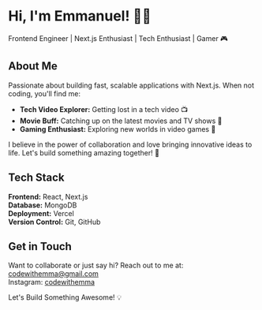 # Hi, I'm Emmanuel! 👋🏽
Frontend Engineer | Next.js Enthusiast | Tech Enthusiast | Gamer 🎮

## About Me

Passionate about building fast, scalable applications with Next.js. When not coding, you'll find me:
- **Tech Video Explorer:** Getting lost in a tech video 📺
- **Movie Buff:** Catching up on the latest movies and TV shows 🍿
- **Gaming Enthusiast:** Exploring new worlds in video games 🌌

I believe in the power of collaboration and love bringing innovative ideas to life. Let's build something amazing together! 🚀

## Tech Stack

**Frontend:** React, Next.js  
**Database:** MongoDB  
**Deployment:** Vercel  
**Version Control:** Git, GitHub

## Get in Touch

Want to collaborate or just say hi? Reach out to me at: [codewithemma@gmail.com](mailto:codewithemma@gmail.com)<br>
Instagram: [codewithemma](https://www.instagram.com/captain_ugo/)



Let's Build Something Awesome! 💡

